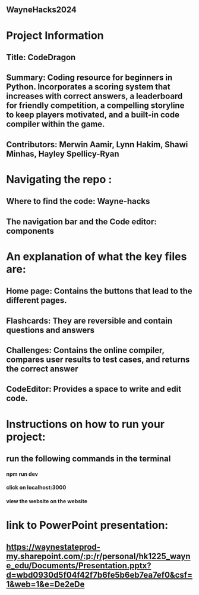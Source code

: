 ## WayneHacks2024

# Project Information 
## Title: CodeDragon
## Summary: Coding resource for beginners in Python. Incorporates a scoring system that increases with correct answers, a leaderboard for friendly competition, a compelling storyline to keep players motivated, and a built-in code compiler within the game.
## Contributors: Merwin Aamir, Lynn Hakim, Shawi Minhas, Hayley Spellicy-Ryan

# Navigating the repo :
## Where to find the code: Wayne-hacks 
## The navigation bar and the Code editor: components
    
# An explanation of what the key files are: 
## Home page: Contains the buttons that lead to the different pages.
## Flashcards: They are reversible and contain questions and answers
## Challenges: Contains the online compiler, compares user results to test cases, and returns the correct answer
## CodeEditor: Provides a space to write and edit code. 

# Instructions on how to run your project:  
## run the following commands in the terminal
  #### npm run dev
#### click on localhost:3000
 #### view the website on the website
  
# link to PowerPoint presentation: 
## https://waynestateprod-my.sharepoint.com/:p:/r/personal/hk1225_wayne_edu/Documents/Presentation.pptx?d=wbd0930d5f04f42f7b6fe5b6eb7ea7ef0&csf=1&web=1&e=De2eDe

